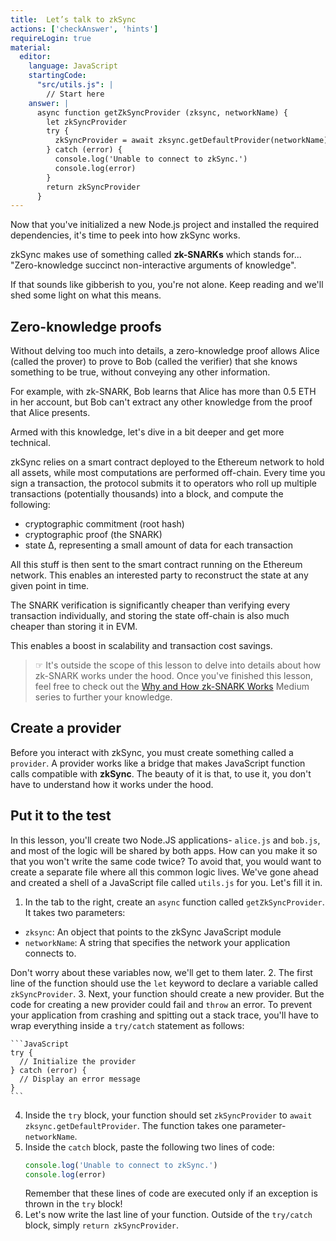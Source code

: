 ```yaml
---
title:  Let’s talk to zkSync
actions: ['checkAnswer', 'hints']
requireLogin: true
material:
  editor:
    language: JavaScript
    startingCode:
      "src/utils.js": |
        // Start here
    answer: |
      async function getZkSyncProvider (zksync, networkName) {
        let zkSyncProvider
        try {
          zkSyncProvider = await zksync.getDefaultProvider(networkName)
        } catch (error) {
          console.log('Unable to connect to zkSync.')
          console.log(error)
        }
        return zkSyncProvider
      }
---
```


Now that you've initialized a new Node.js project and installed the required dependencies, it's time to peek into how zkSync works.

zkSync makes use of something called **zk-SNARKs** which stands for... "Zero-knowledge succinct non-interactive arguments of knowledge".

If that sounds like gibberish to you, you're not alone. Keep reading and we'll shed some light on what this means.

## Zero-knowledge proofs

Without delving too much into details, a zero-knowledge proof allows Alice  (called the prover) to prove to Bob (called the verifier) that she knows something to be true, without conveying any other information.

For example, with zk-SNARK, Bob learns that Alice has more than 0.5 ETH in her account, but Bob can't extract any other knowledge from the proof that Alice presents.

Armed with this knowledge, let's dive in a bit deeper and get more technical.

zkSync relies on a smart contract deployed to the Ethereum network to hold all assets, while most computations are performed off-chain.
Every time you sign a transaction, the protocol submits it to operators who roll up multiple transactions (potentially thousands) into a block, and compute the following:

* cryptographic commitment (root hash)
* cryptographic proof (the SNARK)
* state ∆, representing a small amount of data for each transaction

All this stuff is then sent to the smart contract running on the Ethereum network. This enables an interested party to reconstruct the state at any given point in time.

The SNARK verification is significantly cheaper than verifying every transaction individually, and storing the state off-chain is also much cheaper than storing it in EVM.

This enables a boost in scalability and transaction cost savings.

>☞ It's outside the scope of this lesson to delve into details about how zk-SNARK works under the hood. Once you've finished this lesson, feel free to check out the <a href="https://medium.com/@imolfar/why-and-how-zk-snark-works-1-introduction-the-medium-of-a-proof-d946e931160" target=_blank>Why and How zk-SNARK Works</a> Medium series to further your knowledge.

## Create a provider

Before you interact with zkSync, you must create something called a `provider`. A provider works like a bridge that makes JavaScript function calls compatible with **zkSync**. The beauty of it is that, to use it, you don't have to understand how it works under the hood.

## Put it to the test

In this lesson, you'll create two Node.JS applications- `alice.js` and `bob.js`, and most of the logic will be shared by both apps. How can you make it so that you won't write the same code twice? To avoid that, you would want to create a separate file where all this common logic lives. We've gone ahead and created a shell of a JavaScript file called `utils.js` for you. Let's fill it in.

1. In the tab to the right, create an `async` function called `getZkSyncProvider`. It takes two parameters:
  * `zksync`: An object that points to the zkSync JavaScript module
  * `networkName`: A string that specifies the network your application connects to.

  Don't worry about these variables now, we'll get to them later.
2. The first line of the function should use the `let` keyword to declare a variable called `zkSyncProvider`.
3. Next, your function should create a new provider. But the code for creating a new provider could fail and `throw` an error. To prevent your application from crashing and spitting out a stack trace, you'll have to wrap everything inside a `try/catch` statement as follows:

    ```JavaScript
    try {
      // Initialize the provider
    } catch (error) {
      // Display an error message
    }
    ```
4. Inside the `try` block, your function should set `zkSyncProvider` to `await zksync.getDefaultProvider`. The function takes one parameter- `networkName`.
5. Inside the `catch` block, paste the following two lines of code:
    ```JavaScript
    console.log('Unable to connect to zkSync.')
    console.log(error)
    ```
   Remember that these lines of code are executed only if an exception is thrown in the `try` block!
6. Let's now write the last line of your function. Outside of the `try/catch` block, simply `return zkSyncProvider`.
